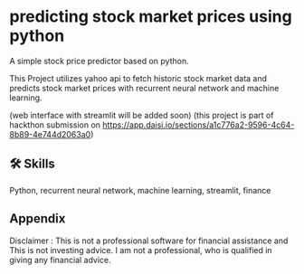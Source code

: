 
# predicting stock market prices using python

A simple stock price predictor based on python.

This Project utilizes yahoo api to fetch historic stock market data and predicts  stock market prices with 
recurrent neural network and machine learning.

(web interface with streamlit will be added soon)
(this project is part of hackthon submission on https://app.daisi.io/sections/a1c776a2-9596-4c64-8b89-4e744d2063a0)






## 🛠 Skills
Python, recurrent neural network, machine learning, streamlit, finance


## Appendix

Disclaimer : This is not a professional software for financial assistance and
This is not investing advice. I am not a professional, who is qualified in giving any financial advice.

